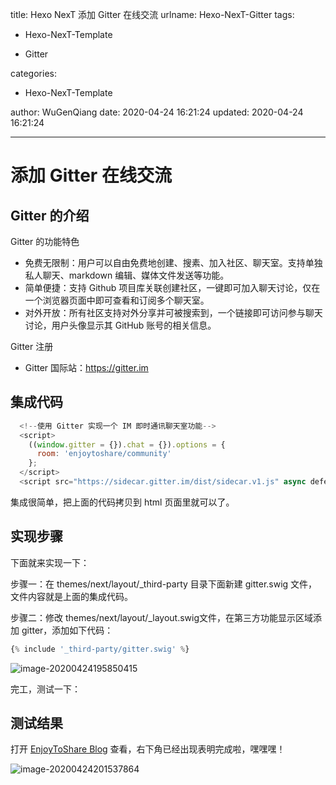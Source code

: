 title: Hexo NexT 添加 Gitter 在线交流
urlname: Hexo-NexT-Gitter
tags:

  - Hexo-NexT-Template

  - Gitter

categories:

  - Hexo-NexT-Template


author: WuGenQiang
date:  2020-04-24 16:21:24
updated: 2020-04-24 16:21:24



---

# 添加 Gitter 在线交流

## Gitter 的介绍

Gitter 的功能特色

* 免费无限制：用户可以自由免费地创建、搜素、加入社区、聊天室。支持单独私人聊天、markdown 编辑、媒体文件发送等功能。
* 简单便捷：支持 Github 项目库关联创建社区，一键即可加入聊天讨论，仅在一个浏览器页面中即可查看和订阅多个聊天室。
* 对外开放：所有社区支持对外分享并可被搜索到，一个链接即可访问参与聊天讨论，用户头像显示其 GitHub 账号的相关信息。

Gitter 注册

* Gitter 国际站：https://gitter.im

## 集成代码

```js
  <!--使用 Gitter 实现一个 IM 即时通讯聊天室功能-->
  <script>
    ((window.gitter = {}).chat = {}).options = {
      room: 'enjoytoshare/community'
    };
  </script>
  <script src="https://sidecar.gitter.im/dist/sidecar.v1.js" async defer></script>
```

集成很简单，把上面的代码拷贝到 html 页面里就可以了。

## 实现步骤

下面就来实现一下：

步骤一：在 themes/next/layout/_third-party 目录下面新建 gitter.swig 文件，文件内容就是上面的集成代码。

步骤二：修改 themes/next/layout/_layout.swig文件，在第三方功能显示区域添加 gitter，添加如下代码：

```js
{% include '_third-party/gitter.swig' %}
```

![image-20200424195850415](https://gitee.com/wugenqiang/PictureBed/raw/master/CS-Notes/20200424195852.png)

完工，测试一下：

## 测试结果

打开 [EnjoyToShare Blog](https://wugenqiang.github.io/) 查看，右下角已经出现表明完成啦，嘿嘿嘿！

![image-20200424201537864](https://gitee.com/wugenqiang/PictureBed/raw/master/CS-Notes/20200424201540.png)

